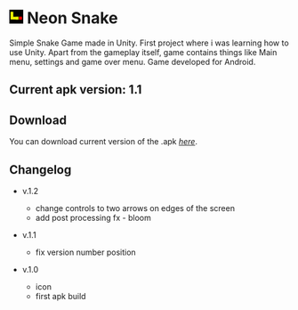 # <img src="Assets/Images/neon_snake_icon.png" width="25" height="25"> Neon Snake

Simple Snake Game made in Unity. First project where i was learning how to use Unity.
Apart from the gameplay itself, game contains things like Main menu, settings and game over menu.
Game developed for Android.

## Current apk version: 1.1

## Download

You can download current version of the .apk _[here](https://drive.google.com/file/d/1TM3oYI9TRDx81T-Pp5aRlvj7gJth-NRi/view?usp=sharing)_.

## Changelog

* v.1.2
    - change controls to two arrows on edges of the screen
    - add post processing fx - bloom

* v.1.1
    - fix version number position

* v.1.0
    - icon
    - first apk build